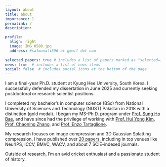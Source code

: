 ```yaml
---
layout: about
title: about
importance: 1
permalink: /
description: 

profile:
  align: right
  image: IMG_0580.jpg
  address: #salmanali896 at gmail dot com
  
selected_papers: true # includes a list of papers marked as "selected={true}"
news: true  # includes a list of news items
social: false  # includes social icons at the bottom of the page
---
```


<style>
.logos-container {
    display: flex;
    justify-content: center;
    flex-wrap: wrap;
    gap: 20px;
    margin-top: 20px;
}

.logo {
    width: 100%;
    max-width: 40px;
    height: auto;
    transition: all 0.3s ease-in-out;
}

/* Responsive adjustments */
@media (min-width: 540px) {
    .logo {
        max-width: 70px; 
    }
}

@media (min-width: 900px) {
    .logo {
        max-width: 80px;
    }
}

@media (max-width: 480px) {
    .logos-container {
        gap: 10px;
    }
    .logo {
        max-width: 45px;
    }
}
</style>

I am a final-year Ph.D. student at Kyung Hee University, South Korea. I successfully defended my dissertation in June 2025 and currently seeking postdoctoral or research scientist positions.

I completed my bachelor’s in computer science (BSc) from National University of Sciences and Technology (NUST) Pakistan in 2018 with a distinction (gold medal). I began my MS–Ph.D. program under [Prof. Sung Ho Bae](https://scholar.google.com/citations?user=EULut5oAAAAJ&hl=en), and have since had the privilege of working with [Prof. Hui Yong Kim](https://scholar.google.com/citations?user=qbiBc50AAAAJ&hl=en), [Prof. Chaoning Zhang](https://scholar.google.com/citations?user=lvhxhyQAAAAJ&hl=en), and [Prof. Enzo Tartaglione](https://scholar.google.com/citations?user=uKuvN64AAAAJ&hl=en).

My research focuses on image compression and 3D Gaussian Splatting compression. I have published over [20 papers](https://scholar.google.com/citations?user=qbreZUIAAAAJ&hl=en), including in top venues like NeurIPS, ICCV, BMVC, WACV, and about 7 SCIE-indexed journals.

Outside of research, I’m an avid cricket enthusiast and a passionate student of history.